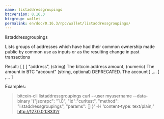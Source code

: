 ```yaml
---
name: listaddressgroupings
btcversion: 0.16.3
btcgroup: wallet
permalink: en/doc/0.16.3/rpc/wallet/listaddressgroupings/
---
```


listaddressgroupings

Lists groups of addresses which have had their common ownership
made public by common use as inputs or as the resulting change
in past transactions

Result:
[
  [
    [
      "address",            (string) The bitcoin address
      amount,                 (numeric) The amount in BTC
      "account"             (string, optional) DEPRECATED. The account
    ]
    ,...
  ]
  ,...
]

Examples:
> bitcoin-cli listaddressgroupings 
> curl --user myusername --data-binary '{"jsonrpc": "1.0", "id":"curltest", "method": "listaddressgroupings", "params": [] }' -H 'content-type: text/plain;' http://127.0.0.1:8332/


